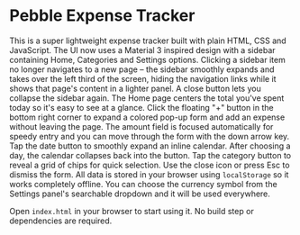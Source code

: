 # Pebble Expense Tracker

This is a super lightweight expense tracker built with plain HTML, CSS and JavaScript.
The UI now uses a Material 3 inspired design with a sidebar containing Home, Categories and Settings options. Clicking a sidebar item no longer navigates to a new page – the sidebar smoothly expands and takes over the left third of the screen, hiding the navigation links while it shows that page's content in a lighter panel. A close button lets you collapse the sidebar again.
The Home page centers the total you've spent today so it's easy to see at a glance.
Click the floating "+" button in the bottom right corner to expand a colored pop-up form and add an expense without leaving the page. The amount field is focused automatically for speedy entry and you can move through the form with the down arrow key. Tap the date button to smoothly expand an inline calendar. After choosing a day, the calendar collapses back into the button. Tap the category button to reveal a grid of chips for quick selection. Use the close icon or press Esc to dismiss the form.
All data is stored in your browser using `localStorage` so it works completely offline. You can choose the currency symbol from the Settings panel's searchable dropdown and it will be used everywhere.

Open `index.html` in your browser to start using it. No build step or dependencies are required.
